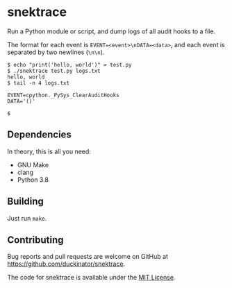 # snektrace

Run a Python module or script, and dump logs of all audit hooks to a file.

The format for each event is `EVENT=<event>\nDATA=<data>`, and each event
is separated by two newlines (`\n\n`).

```
$ echo "print('hello, world')" > test.py
$ ./snektrace test.py logs.txt
hello, world
$ tail -n 4 logs.txt

EVENT=cpython._PySys_ClearAuditHooks
DATA='()'

$
```

## Dependencies

In theory, this is all you need:

- GNU Make
- clang
- Python 3.8

## Building

Just run `make`.

## Contributing

Bug reports and pull requests are welcome on GitHub at https://github.com/duckinator/snektrace.

The code for snektrace is available under the [MIT License](http://opensource.org/licenses/MIT).
